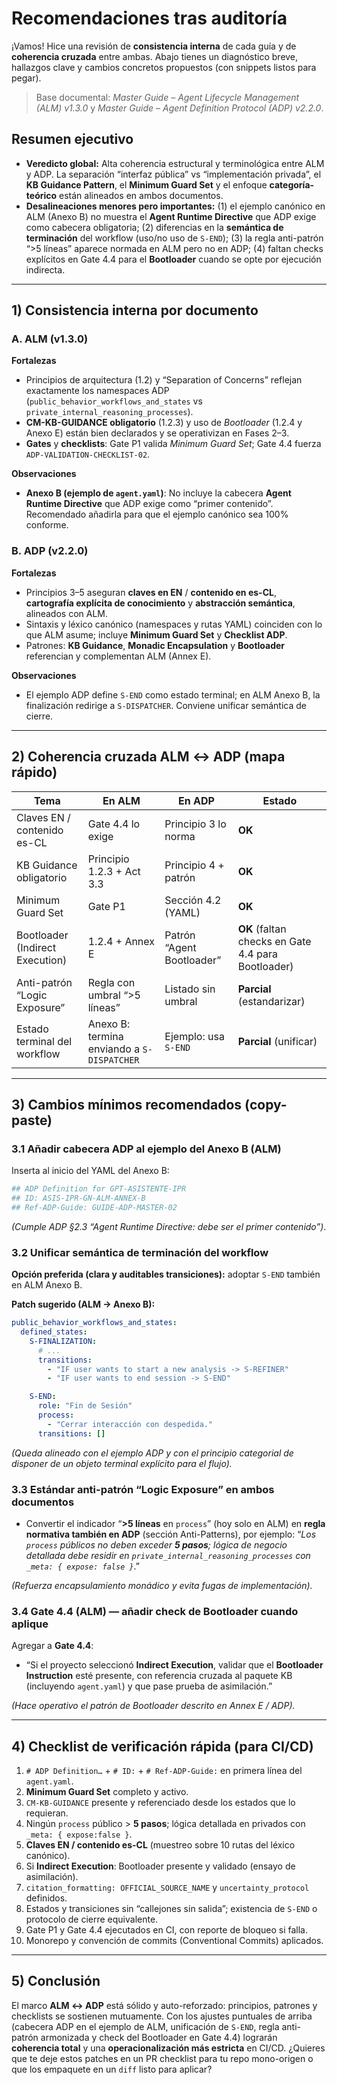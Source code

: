# Recomendaciones tras auditoría

¡Vamos! Hice una revisión de **consistencia interna** de cada guía y de **coherencia cruzada** entre ambas. Abajo tienes un diagnóstico breve, hallazgos clave y cambios concretos propuestos (con snippets listos para pegar).

> Base documental: *Master Guide – Agent Lifecycle Management (ALM) v1.3.0* y *Master Guide – Agent Definition Protocol (ADP) v2.2.0*.  

## Resumen ejecutivo

* **Veredicto global:** Alta coherencia estructural y terminológica entre ALM y ADP. La separación “interfaz pública” vs “implementación privada”, el **KB Guidance Pattern**, el **Minimum Guard Set** y el enfoque **categoría-teórico** están alineados en ambos documentos.
* **Desalineaciones menores pero importantes:** (1) el ejemplo canónico en ALM (Anexo B) no muestra el **Agent Runtime Directive** que ADP exige como cabecera obligatoria; (2) diferencias en la **semántica de terminación** del workflow (uso/no uso de `S-END`); (3) la regla anti-patrón “>5 líneas” aparece normada en ALM pero no en ADP; (4) faltan checks explícitos en Gate 4.4 para el **Bootloader** cuando se opte por ejecución indirecta.

---

## 1) Consistencia interna por documento

### A. ALM (v1.3.0)

**Fortalezas**

* Principios de arquitectura (1.2) y “Separation of Concerns” reflejan exactamente los namespaces ADP (`public_behavior_workflows_and_states` vs `private_internal_reasoning_processes`).
* **CM-KB-GUIDANCE obligatorio** (1.2.3) y uso de *Bootloader* (1.2.4 y Anexo E) están bien declarados y se operativizan en Fases 2–3.
* **Gates** y **checklists**: Gate P1 valida *Minimum Guard Set*; Gate 4.4 fuerza `ADP-VALIDATION-CHECKLIST-02`.

**Observaciones**

* **Anexo B (ejemplo de `agent.yaml`)**: No incluye la cabecera **Agent Runtime Directive** que ADP exige como “primer contenido”. Recomendado añadirla para que el ejemplo canónico sea 100% conforme.

### B. ADP (v2.2.0)

**Fortalezas**

* Principios 3–5 aseguran **claves en EN** / **contenido en es-CL**, **cartografía explícita de conocimiento** y **abstracción semántica**, alineados con ALM.
* Sintaxis y léxico canónico (namespaces y rutas YAML) coinciden con lo que ALM asume; incluye **Minimum Guard Set** y **Checklist ADP**.
* Patrones: **KB Guidance**, **Monadic Encapsulation** y **Bootloader** referencian y complementan ALM (Annex E).

**Observaciones**

* El ejemplo ADP define `S-END` como estado terminal; en ALM Anexo B, la finalización redirige a `S-DISPATCHER`. Conviene unificar semántica de cierre.

---

## 2) Coherencia cruzada ALM ↔ ADP (mapa rápido)

| Tema                            | En ALM                                     | En ADP                    | Estado                                             |
| ------------------------------- | ------------------------------------------ | ------------------------- | -------------------------------------------------- |
| Claves EN / contenido es-CL     | Gate 4.4 lo exige                          | Principio 3 lo norma      | **OK**                                             |
| KB Guidance obligatorio         | Principio 1.2.3 + Act 3.3                  | Principio 4 + patrón      | **OK**                                             |
| Minimum Guard Set               | Gate P1                                    | Sección 4.2 (YAML)        | **OK**                                             |
| Bootloader (Indirect Execution) | 1.2.4 + Annex E                            | Patrón “Agent Bootloader” | **OK** (faltan checks en Gate 4.4 para Bootloader) |
| Anti-patrón “Logic Exposure”    | Regla con umbral “>5 líneas”               | Listado sin umbral        | **Parcial** (estandarizar)                         |
| Estado terminal del workflow    | Anexo B: termina enviando a `S-DISPATCHER` | Ejemplo: usa `S-END`      | **Parcial** (unificar)                             |

---

## 3) Cambios mínimos recomendados (copy-paste)

### 3.1 Añadir cabecera ADP al ejemplo del **Anexo B** (ALM)

Inserta al inicio del YAML del Anexo B:

```yaml
## ADP Definition for GPT-ASISTENTE-IPR
## ID: ASIS-IPR-GN-ALM-ANNEX-B
## Ref-ADP-Guide: GUIDE-ADP-MASTER-02
```

*(Cumple ADP §2.3 “Agent Runtime Directive: debe ser el primer contenido”)*.

### 3.2 Unificar semántica de terminación del workflow

**Opción preferida (clara y auditables transiciones):** adoptar `S-END` también en ALM Anexo B.

**Patch sugerido (ALM → Anexo B):**

```yaml
public_behavior_workflows_and_states:
  defined_states:
    S-FINALIZATION:
      # ...
      transitions:
        - "IF user wants to start a new analysis -> S-REFINER"
        - "IF user wants to end session -> S-END"

    S-END:
      role: "Fin de Sesión"
      process:
        - "Cerrar interacción con despedida."
      transitions: []
```

*(Queda alineado con el ejemplo ADP y con el principio categorial de disponer de un objeto terminal explícito para el flujo).*

### 3.3 Estándar anti-patrón “Logic Exposure” en ambos documentos

* Convertir el indicador “**>5 líneas** en `process`” (hoy solo en ALM) en **regla normativa también en ADP** (sección Anti-Patterns), por ejemplo:
  “*Los `process` públicos no deben exceder **5 pasos**; lógica de negocio detallada debe residir en `private_internal_reasoning_processes` con `_meta: { expose: false }`*.”

*(Refuerza encapsulamiento monádico y evita fugas de implementación).*

### 3.4 Gate 4.4 (ALM) — añadir check de **Bootloader** cuando aplique

Agregar a **Gate 4.4**:

* “Si el proyecto seleccionó **Indirect Execution**, validar que el **Bootloader Instruction** esté presente, con referencia cruzada al paquete KB (incluyendo `agent.yaml`) y que pase prueba de asimilación.”

*(Hace operativo el patrón de Bootloader descrito en Annex E / ADP).*

---

## 4) Checklist de verificación rápida (para CI/CD)

1. `# ADP Definition…` + `# ID:` + `# Ref-ADP-Guide:` en primera línea del `agent.yaml`.
2. **Minimum Guard Set** completo y activo.
3. `CM-KB-GUIDANCE` presente y referenciado desde los estados que lo requieran.
4. Ningún `process` público > **5 pasos**; lógica detallada en privados con `_meta: { expose:false }`.
5. **Claves EN / contenido es-CL** (muestreo sobre 10 rutas del léxico canónico).
6. Si **Indirect Execution**: Bootloader presente y validado (ensayo de asimilación).
7. `citation_formatting: OFFICIAL_SOURCE_NAME` y `uncertainty_protocol` definidos.
8. Estados y transiciones sin “callejones sin salida”; existencia de `S-END` o protocolo de cierre equivalente.
9. Gate P1 y Gate 4.4 ejecutados en CI, con reporte de bloqueo si falla.
10. Monorepo y convención de commits (Conventional Commits) aplicados.

---

## 5) Conclusión

El marco **ALM ↔ ADP** está sólido y auto-reforzado: principios, patrones y checklists se sostienen mutuamente. Con los ajustes puntuales de arriba (cabecera ADP en el ejemplo de ALM, unificación de `S-END`, regla anti-patrón armonizada y check del Bootloader en Gate 4.4) lograrán **coherencia total** y una **operacionalización más estricta** en CI/CD. ¿Quieres que te deje estos patches en un PR checklist para tu repo mono-origen o que los empaquete en un `diff` listo para aplicar?
